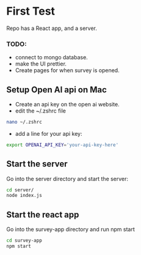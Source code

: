# First Test

Repo has a React app, and a server.

### TODO:
- connect to mongo database.
- make the UI prettier.
- Create pages for when survey is opened.

## Setup Open AI api on Mac

- Create an api key on the open ai website.
- edit the ~/.zshrc file

```zsh
nano ~/.zshrc
```

- add a line for your api key:

```zsh
export OPENAI_API_KEY='your-api-key-here'
```

## Start the server

Go into the server directory and start the server:

```zsh
cd server/
node index.js
```

## Start the react app

Go into the survey-app directory and run npm start

```zsh
cd survey-app
npm start
```

